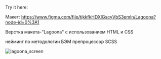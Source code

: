 Try it here: 

Макет: https://www.figma.com/file/tjkkfkHDXlGscyVbS3emln/Lagoona?node-id=0%3A1

Верстка макета-"Lagoona" с использованием HTML и CSS

нейминг по методологии БЭМ
препроцессор SCSS

![lagoona_screen](https://github.com/itsonlythebeginning/lagoona-2/assets/107440223/6d4c5f29-f522-49a4-973b-08ba8181ba15)
